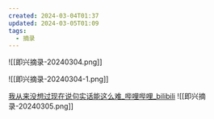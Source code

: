 ```yaml
---
created: 2024-03-04T01:37
updated: 2024-03-05T01:09
tags:
  - 摘录
---
```


![[即兴摘录-20240304.png]]

![[即兴摘录-20240304-1.png]]

[我从来没想过现在说句实话能这么难\_哔哩哔哩\_bilibili](https://www.bilibili.com/video/BV1kF4m1M773/)
![[即兴摘录-20240305.png]]